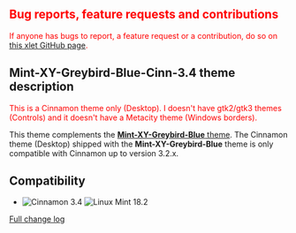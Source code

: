 <h2 style="color:red;">Bug reports, feature requests and contributions</h2>
<span style="color:red;">
If anyone has bugs to report, a feature request or a contribution, do so on <a href="https://github.com/Odyseus/CinnamonTools">this xlet GitHub page</a>.
</span>

## Mint-XY-Greybird-Blue-Cinn-3.4 theme description

<span style="color:red;">
This is a Cinnamon theme only (Desktop). I doesn't have gtk2/gtk3 themes (Controls) and it doesn't have a Metacity theme (Windows borders).
</span>

This theme complements the [**Mint-XY-Greybird-Blue** theme](https://cinnamon-spices.linuxmint.com/themes/view/Mint-XY-Greybird-Blue). The Cinnamon theme (Desktop) shipped with the **Mint-XY-Greybird-Blue** theme is only compatible with Cinnamon up to version 3.2.x.

## Compatibility

- ![Cinnamon 3.4](https://odyseus.github.io/CinnamonTools/lib/badges/cinn-3.4.svg) ![Linux Mint 18.2](https://odyseus.github.io/CinnamonTools/lib/badges/lm-18.2.svg)

[Full change log](https://github.com/Odyseus/CinnamonTools/blob/master/themes/Mint-XY-Greybird-Blue/CHANGELOG.md)
